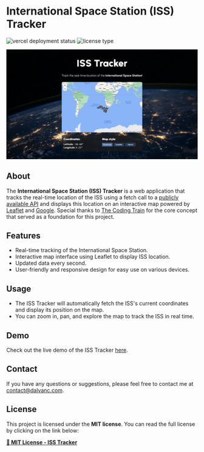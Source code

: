 # International Space Station (ISS) Tracker

![vercel deployment status](https://vercelbadge.vercel.app/api/dalvancarvalho/personal-page)
![license type](https://img.shields.io/badge/license-MIT-blue)

<div align="center">
  <img
    style="width: 700px"
    src="./images/iss-tracker.png"
    alt="banner"
  />
</div>

## About

The **International Space Station (ISS) Tracker** is a web application that tracks the real-time location of the ISS using a fetch call to a [publicly available API](https://wheretheiss.at/w/developer) and displays this location on an interactive map powered by [Leaflet](https://leafletjs.com/) and [Google](https://about.google/). Special thanks to [The Coding Train](https://thecodingtrain.com/) for the core concept that served as a foundation for this project.

## Features

- Real-time tracking of the International Space Station.
- Interactive map interface using Leaflet to display ISS location.
- Updated data every second.
- User-friendly and responsive design for easy use on various devices.

## Usage

- The ISS Tracker will automatically fetch the ISS's current coordinates and display its position on the map.
- You can zoom in, pan, and explore the map to track the ISS in real time.

## Demo

Check out the live demo of the ISS Tracker [here](https://iss.dalvanc.com/).

##  Contact
If you have any questions or suggestions, please feel free to contact me at [contact@dalvanc.com](mailto:contact@dalvanc.com).

## License

This project is licensed under the **MIT license**. You can read the full license by clicking on the link below:

**[📄 MIT License - ISS Tracker](./LICENSE)**
